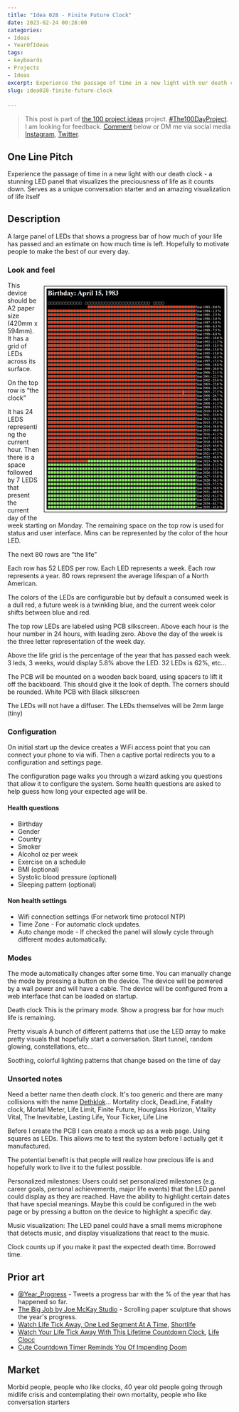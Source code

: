 ```yaml
---
title: "Idea 028 - Finite Future Clock"
date: 2023-02-24 00:28:00
categories:
- Ideas
- YearOfIdeas
tags:
- keyboards
- Projects
- Ideas
excerpt: Experience the passage of time in a new light with our death clock a stunning LED panel that visualizes the preciousness of life as it counts down Serves as a unique conversation starter and an amazing visualization of life itself
slug: idea028-finite-future-clock

---
```


> This post is part of [the 100 project ideas](/projects/2023-100-ideas/) project. [#The100DayProject](https://www.the100dayproject.org/). I am looking for feedback. <a href='#utterances-comments'>Comment</a> below or DM me via social media <a href="https://instagram.com/funvill" rel="nofollow noopener noreferrer"><i class="fab fa-fw fa-instagram" aria-hidden="true"></i><span class="label">Instagram</span></a>, <a href="https://twitter.com/funvill" rel="nofollow noopener noreferrer"><i class="fab fa-fw fa-twitter" aria-hidden="true"></i><span class="label">Twitter</span></a>.

## One Line Pitch

Experience the passage of time in a new light with our death clock - a stunning LED panel that visualizes the preciousness of life as it counts down. Serves as a unique conversation starter and an amazing visualization of life itself

## Description

A large panel of LEDs that shows a progress bar of how much of your life has passed and an estimate on how much time is left. Hopefully to motivate people to make the best of our every day.

### Look and feel

<img src="/public/uploads/2023/finite-future-clock.png" alt="finite-future-clock" style="float: right; margin: 10px; border: 1px solid black; padding: 5px"/>This device should be A2 paper size (420mm x 594mm). It has a grid of LEDs across its surface.

On the top row is “the clock”

It has 24 LEDS representing the current hour. Then there is a space followed by 7 LEDS that present the current day of the week starting on Monday. The remaining space on the top row is used for status and user interface. Mins can be represented by the color of the hour LED.

The next 80 rows are “the life”

Each row has 52 LEDS per row. Each LED represents a week. Each row represents a year. 80 rows represent the average lifespan of a North American.

The colors of the LEDs are configurable but by default a consumed week is a dull red, a future week is a twinkling blue, and the current week color shifts between blue and red.  

The top row LEDs are labeled using PCB silkscreen. Above each hour is the hour number in 24 hours, with leading zero. Above the day of the week is the three letter representation of the week day.

Above the life grid is the percentage of the year that has passed each week. 3 leds, 3 weeks, would display 5.8% above the LED. 32 LEDs is 62%, etc…

The PCB will be mounted on a wooden back board, using spacers to lift it off the backboard. This should give it the look of depth. The corners should be rounded. White PCB with Black silkscreen

The LEDs will not have a diffuser. The LEDs themselves will be 2mm large (tiny)

### Configuration

On initial start up the device creates a WiFi access point that you can connect your phone to via wifi. Then a captive portal redirects you to a configuration and settings page.

The configuration page walks you through a wizard asking you questions that allow it to configure the system. Some health questions are asked to help guess how long your expected age will be.

#### Health questions

- Birthday
- Gender
- Country
- Smoker
- Alcohol oz per week
- Exercise on a schedule
- BMI (optional)
- Systolic blood pressure (optional)
- Sleeping pattern (optional)

#### Non health settings

- Wifi connection settings (For network time protocol NTP)
- Time Zone - For automatic clock updates.
- Auto change mode - If checked the panel will slowly cycle through different modes automatically.

### Modes

The mode automatically changes after some time. You can manually change the mode by pressing a button on the device. The device will be powered by a wall power and will have a cable. The device will be configured from a web interface that can be loaded on startup.

Death clock
This is the primary mode. Show a progress bar for how much life is remaining.

Pretty visuals
A bunch of different patterns that use the LED array to make pretty visuals that hopefully start a conversation. Start tunnel, random glowing, constellations, etc...

Soothing, colorful lighting patterns that change based on the time of day

### Unsorted notes

Need a better name then death clock. It's too generic and there are many collisions with the name
[Dethklok](https://en.wikipedia.org/wiki/Dethklok)... Mortality clock, DeadLine, Fatality clock, Mortal Meter, Life Limit, Finite Future, Hourglass Horizon, Vitality Vital, The Inevitable, Lasting Life, Your Ticker, Life Line

Before I create the PCB I can create a mock up as a web page. Using squares as LEDs. This allows me to test the system before I actually get it manufactured.

The potential benefit is that people will realize how precious life is and hopefully work to live it to the fullest possible.

Personalized milestones: Users could set personalized milestones (e.g. career goals, personal achievements, major life events) that the LED panel could display as they are reached. Have the ability to highlight certain dates that have special meanings. Maybe this could be configured in the web page or by pressing a button on the device to highlight a specific day.

Music visualization: The LED panel could have a small mems microphone that detects music, and display visualizations that react to the music.

Clock counts up if you make it past the expected death time. Borrowed time.

## Prior art

- [@Year_Progress](https://twitter.com/year_progress) - Tweets a progress bar with the % of the year that has happened so far.
- [The Big Job by Joe McKay Studio](https://joemckaystudio.com/progress.php) -  Scrolling paper sculpture that shows the year's progress. 
- [Watch Life Tick Away, One Led Segment At A Time](https://hackaday.com/2020/12/21/watch-life-tick-away-one-led-segment-at-a-time/), [Shortlife](https://driesdepoorter.be/shortlife/)
- [Watch Your Life Tick Away With This Lifetime Countdown Clock](https://hackaday.com/2020/02/06/watch-your-life-tick-away-with-this-lifetime-countdown-clock/), [Life Clocc](https://chaijiaxun.com/how-did-i-build-my-life-clock/)
- [Cute Countdown Timer Reminds You Of Impending Doom](https://hackaday.com/2015/08/05/cute-countdown-timer-reminds-you-of-impending-doom/)

## Market

Morbid people, people who like clocks, 40 year old people going through midlife crisis and contemplating their own mortality, people who like conversation starters
